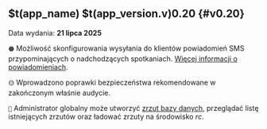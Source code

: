 ## $t(app_name) $t(app_version.v)0.20 {#v0.20}

Data wydania: **21 lipca 2025**

`🟠` Możliwość skonfigurowania wysyłania do klientów powiadomień SMS przypominających o nadchodzących spotkaniach.
[Więcej informacji o powiadomieniach](meeting-notifications).

`🟡` Wprowadzono poprawki bezpieczeństwa rekomendowane w zakończonym właśnie audycie.

`🔴` Administrator globalny może utworzyć [zrzut bazy danych](db-dumps), przeglądać listę istniejących zrzutów oraz
ładować zrzuty na środowisko _rc_.
